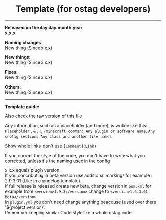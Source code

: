 <div align="center">

# Template (for ostag developers)
</div>

-----------------------------------------------------------------
**Released on the day day.month.year** <br/>
**x.x.x** <br/>

__Naming changes__: <br/>
New thing (Since x.x.x)  <br/>

__New things__: <br/>
New thing (Since x.x.x)  <br/>

__Fixes__: <br/>
New thing (Since x.x.x)  <br/>

__Others__: <br/>
New thing (Since x.x.x)  <br/>

-------------------------------------------------
__Template guide:__ <br/>

Also check the raw version of this file

Any information, such as a placeholder (and more), is written like this: `Placeholder` , `&` , `§`, `/minecraft command`, `Any plugin or software name`, `Any cnofig sections`, `Any class and another file names`<br/>

Show whole links, don't use `[Comment](Link)` <br/>

If you correct the style of the code, you don't have to write what you corrected, unless it's the naming used in the config

x.x.x equals plugin version. <br/>
If you concributing in beta version use additional markings for example : 2.9.3.01 (Like in changelog template). <br/>
If full release is released create new beta, change version  in `pom.xml` for example from `<version>1.9.3</version>` change to `<version>1.9.3.01-Beta</version>`. <br/>
In `plugin.yml` you don't need change anything  beacouse i used over there '${project.version}'. <br/>
Remember keeping similar Code style like a whole ostag code <br/>

